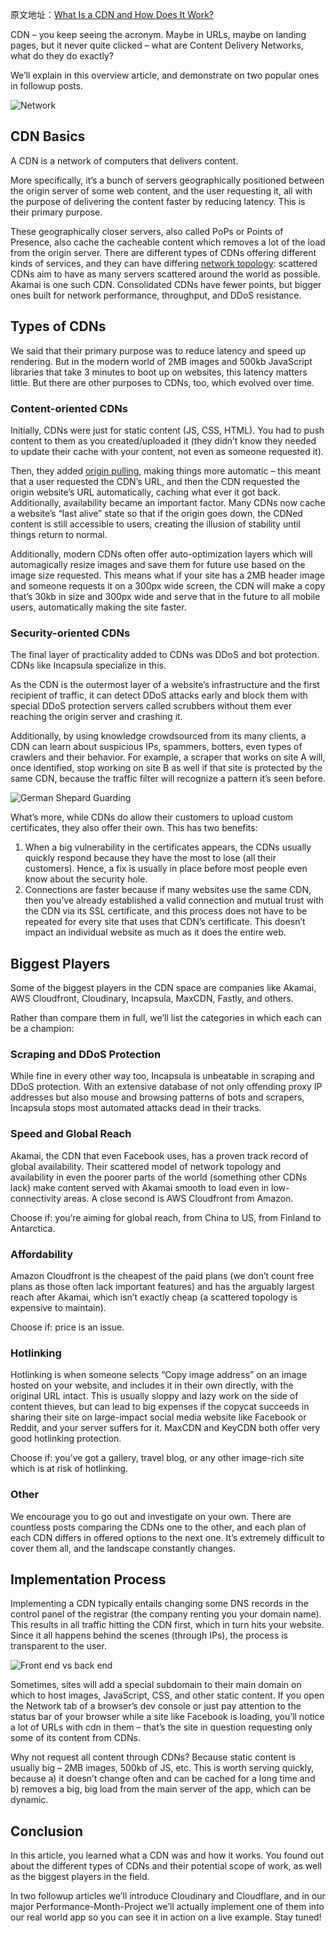 原文地址：[What Is a CDN and How Does It Work?](https://www.sitepoint.com/what-is-a-cdn-and-how-does-it-work/)

CDN – you keep seeing the acronym. Maybe in URLs, maybe on landing pages, but it never quite clicked – what are Content Delivery Networks, what do they do exactly?

We’ll explain in this overview article, and demonstrate on two popular ones in followup posts.

![Network](https://uploads.sitepoint.com/wp-content/uploads/2017/10/1509315406network-1989146_640.png)

## CDN Basics
A CDN is a network of computers that delivers content.

More specifically, it’s a bunch of servers geographically positioned between the origin server of some web content, and the user requesting it, all with the purpose of delivering the content faster by reducing latency. This is their primary purpose.

These geographically closer servers, also called PoPs or Points of Presence, also cache the cacheable content which removes a lot of the load from the origin server. There are different types of CDNs offering different kinds of services, and they can have differing [network topology](http://www.doc.ic.ac.uk/~mz4615/): scattered CDNs aim to have as many servers scattered around the world as possible. Akamai is one such CDN. Consolidated CDNs have fewer points, but bigger ones built for network performance, throughput, and DDoS resistance.

## Types of CDNs
We said that their primary purpose was to reduce latency and speed up rendering. But in the modern world of 2MB images and 500kb JavaScript libraries that take 3 minutes to boot up on websites, this latency matters little. But there are other purposes to CDNs, too, which evolved over time.

### Content-oriented CDNs
Initially, CDNs were just for static content (JS, CSS, HTML). You had to push content to them as you created/uploaded it (they didn’t know they needed to update their cache with your content, not even as someone requested it).

Then, they added [origin pulling](https://knowledgelayer.softlayer.com/faq/how-does-origin-pull-work), making things more automatic – this meant that a user requested the CDN’s URL, and then the CDN requested the origin website’s URL automatically, caching what ever it got back. Additionally, availability became an important factor. Many CDNs now cache a website’s “last alive” state so that if the origin goes down, the CDNed content is still accessible to users, creating the illusion of stability until things return to normal.

Additionally, modern CDNs often offer auto-optimization layers which will automagically resize images and save them for future use based on the image size requested. This means what if your site has a 2MB header image and someone requests it on a 300px wide screen, the CDN will make a copy that’s 30kb in size and 300px wide and serve that in the future to all mobile users, automatically making the site faster.

### Security-oriented CDNs
The final layer of practicality added to CDNs was DDoS and bot protection. CDNs like Incapsula specialize in this.

As the CDN is the outermost layer of a website’s infrastructure and the first recipient of traffic, it can detect DDoS attacks early and block them with special DDoS protection servers called scrubbers without them ever reaching the origin server and crashing it.

Additionally, by using knowledge crowdsourced from its many clients, a CDN can learn about suspicious IPs, spammers, botters, even types of crawlers and their behavior. For example, a scraper that works on site A will, once identified, stop working on site B as well if that site is protected by the same CDN, because the traffic filter will recognize a pattern it’s seen before.

![German Shepard Guarding](https://uploads.sitepoint.com/wp-content/uploads/2017/10/1509315571german-shepherd-166972_640.jpg)

What’s more, while CDNs do allow their customers to upload custom certificates, they also offer their own. This has two benefits:

1. When a big vulnerability in the certificates appears, the CDNs usually quickly respond because they have the most to lose (all their customers). Hence, a fix is usually in place before most people even know about the security hole.
2. Connections are faster because if many websites use the same CDN, then you’ve already established a valid connection and mutual trust with the CDN via its SSL certificate, and this process does not have to be repeated for every site that uses that CDN’s certificate. This doesn’t impact an individual website as much as it does the entire web.
## Biggest Players
Some of the biggest players in the CDN space are companies like Akamai, AWS Cloudfront, Cloudinary, Incapsula, MaxCDN, Fastly, and others.

Rather than compare them in full, we’ll list the categories in which each can be a champion:

### Scraping and DDoS Protection
While fine in every other way too, Incapsula is unbeatable in scraping and DDoS protection. With an extensive database of not only offending proxy IP addresses but also mouse and browsing patterns of bots and scrapers, Incapsula stops most automated attacks dead in their tracks.

### Speed and Global Reach
Akamai, the CDN that even Facebook uses, has a proven track record of global availability. Their scattered model of network topology and availability in even the poorer parts of the world (something other CDNs lack) make content served with Akamai smooth to load even in low-connectivity areas. A close second is AWS Cloudfront from Amazon.

Choose if: you’re aiming for global reach, from China to US, from Finland to Antarctica.

### Affordability
Amazon Cloudfront is the cheapest of the paid plans (we don’t count free plans as those often lack important features) and has the arguably largest reach after Akamai, which isn’t exactly cheap (a scattered topology is expensive to maintain).

Choose if: price is an issue.

### Hotlinking
Hotlinking is when someone selects “Copy image address” on an image hosted on your website, and includes it in their own directly, with the original URL intact. This is usually sloppy and lazy work on the side of content thieves, but can lead to big expenses if the copycat succeeds in sharing their site on large-impact social media website like Facebook or Reddit, and your server suffers for it. MaxCDN and KeyCDN both offer very good hotlinking protection.

Choose if: you’ve got a gallery, travel blog, or any other image-rich site which is at risk of hotlinking.

### Other
We encourage you to go out and investigate on your own. There are countless posts comparing the CDNs one to the other, and each plan of each CDN differs in offered options to the next one. It’s extremely difficult to cover them all, and the landscape constantly changes.

## Implementation Process
Implementing a CDN typically entails changing some DNS records in the control panel of the registrar (the company renting you your domain name). This results in all traffic hitting the CDN first, which in turn hits your website. Since it all happens behind the scenes (through IPs), the process is transparent to the user.

![Front end vs back end](https://uploads.sitepoint.com/wp-content/uploads/2017/10/1509315728a1443ce742af309856b66e2d1777bd9d-coding-programming.jpg)

Sometimes, sites will add a special subdomain to their main domain on which to host images, JavaScript, CSS, and other static content. If you open the Network tab of a browser’s dev console or just pay attention to the status bar of your browser while a site like Facebook is loading, you’ll notice a lot of URLs with cdn in them – that’s the site in question requesting only some of its content from CDNs.

Why not request all content through CDNs? Because static content is usually big – 2MB images, 500kb of JS, etc. This is worth serving quickly, because a) it doesn’t change often and can be cached for a long time and b) removes a big, big load from the main server of the app, which can be dynamic.

## Conclusion
In this article, you learned what a CDN was and how it works. You found out about the different types of CDNs and their potential scope of work, as well as the biggest players in the field.

In two followup articles we’ll introduce Cloudinary and Cloudflare, and in our major Performance-Month-Project we’ll actually implement one of them into our real world app so you can see it in action on a live example. Stay tuned!